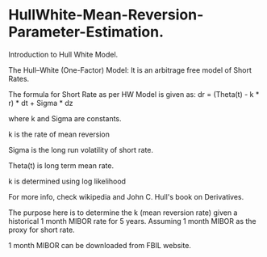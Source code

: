 # HullWhite-Mean-Reversion-Parameter-Estimation.
Introduction to Hull White Model.

The Hull–White (One-Factor) Model: It is an arbitrage free model of Short Rates.

The formula for Short Rate as per HW Model is given as: dr = (Theta(t) - k * r) * dt + Sigma * dz

where k and Sigma are constants.

k is the rate of mean reversion

Sigma is the long run volatility of short rate.

Theta(t) is long term mean rate.

k is determined using log likelihood

For more info, check wikipedia and John C. Hull's book on Derivatives.

The purpose here is to determine the k (mean reversion rate) given a historical 1 month MIBOR rate for 5 years. Assuming 1 month MIBOR as the proxy for short rate.

1 month MIBOR can be downloaded from FBIL website.
